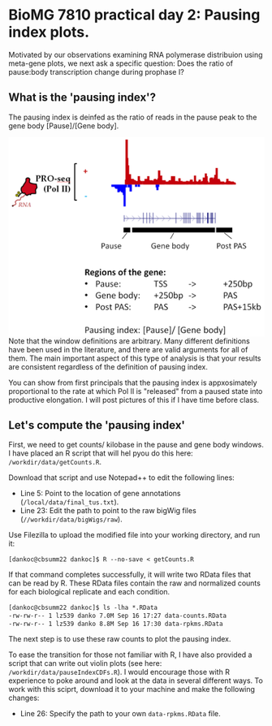 BioMG 7810 practical day 2: Pausing index plots.
================================================

Motivated by our observations examining RNA polymerase distribuion using meta-gene plots, we next ask a specific question: Does the ratio of pause:body transcription change during prophase I?

What is the 'pausing index'?
----------------------------

The pausing index is deinfed as the ratio of reads in the pause peak to the gene body [Pause]/[Gene body]. 

<img align="left" src="etc\PausingIndex.png" width="900">

<BR><BR>
Note that the window definitions are arbitrary. Many different definitions have been used in the literature, and there are valid arguments for all of them. The main important aspect of this type of analysis is that your results are consistent regardless of the definition of pausing index. 

You can show from first principals that the pausing index is appxosimately proportional to the rate at which Pol II is "released" from a paused state into productive elongation. I will post pictures of this if I have time before class.

Let's compute the 'pausing index'
---------------------------------

First, we need to get counts/ kilobase in the pause and gene body windows. I have placed an R script that will hel pyou do this here: ```/workdir/data/getCounts.R```.

Download that script and use Notepad++ to edit the following lines: 
* Line 5: Point to the location of gene annotations (```/local/data/final_tus.txt```).
* Line 23: Edit the path to point to the raw bigWig files (```//workdir/data/bigWigs/raw```).

Use Filezilla to upload the modified file into your working directory, and run it: 

```
[dankoc@cbsumm22 dankoc]$ R --no-save < getCounts.R
```

If that command completes successfully, it will write two RData files that can be read by R. These RData files contain the raw and normalized counts for each biological replicate and each condition.

```
[dankoc@cbsumm22 dankoc]$ ls -lha *.RData
-rw-rw-r-- 1 lz539 danko 7.0M Sep 16 17:27 data-counts.RData
-rw-rw-r-- 1 lz539 danko 8.8M Sep 16 17:30 data-rpkms.RData
```

The next step is to use these raw counts to plot the pausing index. 

To ease the transition for those not familiar with R, I have also provided a script that can write out violin plots (see here: ```/workdir/data/pauseIndexCDFs.R```). I would encourage those with R experience to poke around and look at the data in several different ways. To work with this sciprt, download it to your machine and make the following changes: 
* Line 26: Specify the path to your own ```data-rpkms.RData``` file.

